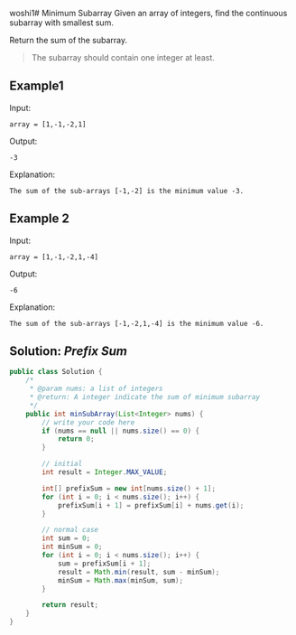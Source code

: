 woshi1# Minimum Subarray
Given an array of integers, find the continuous subarray with smallest sum.

Return the sum of the subarray.

>The subarray should contain one integer at least.

## Example1
Input:
```
array = [1,-1,-2,1]

```
Output:
```
-3

```
Explanation:
```
The sum of the sub-arrays [-1,-2] is the minimum value -3.

```

## Example 2
Input:
```
array = [1,-1,-2,1,-4]

```
Output:
```
-6

```
Explanation:
```
The sum of the sub-arrays [-1,-2,1,-4] is the minimum value -6.

```

## Solution: *Prefix Sum*

```java
public class Solution {
    /*
     * @param nums: a list of integers
     * @return: A integer indicate the sum of minimum subarray
     */
    public int minSubArray(List<Integer> nums) {
        // write your code here
        if (nums == null || nums.size() == 0) {
            return 0;
        }

        // initial
        int result = Integer.MAX_VALUE;

        int[] prefixSum = new int[nums.size() + 1];
        for (int i = 0; i < nums.size(); i++) {
            prefixSum[i + 1] = prefixSum[i] + nums.get(i);
        }

        // normal case
        int sum = 0;
        int minSum = 0;
        for (int i = 0; i < nums.size(); i++) {
            sum = prefixSum[i + 1];
            result = Math.min(result, sum - minSum);
            minSum = Math.max(minSum, sum);
        }

        return result;
    }
}
```
